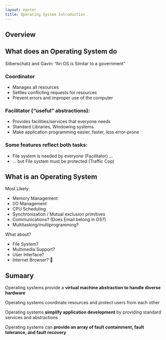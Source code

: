 ```yaml
---
layout: master
title: Operating System Introduction
---
```


## Overview
 
## What does an Operating System do

Silberschatz and Gavin: “An OS is Similar to a government”

### Coordinator

- Manages all resources
- Settles conflicting requests for resources
- Prevent errors and improper use of the computer

### Facilitator (“useful” abstractions):

- Provides facilities/services that everyone needs
- Standard Libraries, Windowing systems
- Make application programming easier, faster, less error-prone

### Some features reflect both tasks:

- File system is needed by everyone (Facilitator) …
- … but File system must be protected (Traffic Cop)


## What is an Operating System

Most Likely:

- Memory Management
- I/O Management
- CPU Scheduling
- Synchronization / Mutual exclusion primitives
- Communications? (Does Email belong in OS?)
- Multitasking/multiprogramming?

What about?

- File System?
- Multimedia Support?
- User Interface?
- Internet Browser? 

## Sumaary


Operating systems provide a **virtual machine abstraction to handle diverse hardware**

Operating systems coordinate resources and protect users from each other

Operating systems **simplify application development** by providing standard services and abstractions

Operating systems can **provide an array of fault containment, fault tolerance, and fault recovery**



